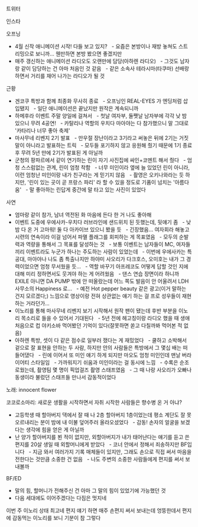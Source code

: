 


트위터



인스타

오프닝
- 4월 신작 애니메이션 시작! 다들 보고 있지?
  - 요즘은 본방이나 재방 놓쳐도 스트리밍으로 보니까... 웬만하면 본방 봤으면 좋겠지만
- 매주 갱신하는 애니메이션 라디오도 오랜만에 담당(아하렌 라디오)
  - 그것도 남자랑 같이 담당하는 건 아마 처음인 것 같음
  - 같은 소속사 테라시마(타쿠마) 선배랑 하면서 거리를 재어 나가는 라디오가 될 것

근황
- 겐코쿠 특방과 함께 최종화 무사히 종료
  - 오프닝인 REAL-EYES 가 엔딩처럼 삽입됐지
  - 일단 애니메이션은 끝났지만 원작은 계속되니까
- 하메후라 이벤트 주말 양일에 걸쳐서
  - 첫날 여자부, 둘쨋날 남자부에 각각 낮 밤 있으니 무려 4공연!
  - 카탈리나 역할의 우치다 마아야는 다 참가했으니 말 그대로 '카타리나 너무 좋아 축제'
- 마사무네 리벤지 2기 발표
  - 만우절 장난이라고 3기라고 써놓은 뒤에 2기는 거짓말이 아니라고 발표하는 트릭
  - 모두들 포기하지 않고 응원해 줬기 때문에 1기 종료 후 무려 5년 만에 2기가 발표된 게 아닐까
- 군청의 팡파르에서 같이 연기하는 린이 자기 사진집에 싸인+코멘트 해서 줬다
  - 엄청 스스럼없는 관계, 린이 엄청 착함
  - 너무 미인이라 옆에 늘 있었던 린이 아니라, 이런 엄청난 미인이랑 내가 친구라는 게 믿기지 않음
  - 촬영은 오키나와라는 듯 하지만, '린이 있는 곳이 곧 프랑스 파리' 라 할 수 있을 정도로 기품이 넘치는 '아름다움'
  - 말 좋아하는 린답게 중간에 말 타고 있는 사진이 있었다

사연
- 엄마랑 같이 참가, 남녀 역전된 화 마음에 든다 한 거 나도 좋아해
- 이벤트 도중에 우에사카-우치다 러브라인에 샌드위치 된 듯했는데, 뒷얘기 좀
  - 낮 밤 다 온 거 고마워! 둘 다 아카이브 있으니 봤을 듯
  - 긴장했음... 여자회라 해놓고 시련의 연속이라 이걸 넘어서 파멸 플래그를 회피하는 게 목표였음
  - 모두의 순발력과 역량을 통해서 그 목표를 달성하는 것
  - 보통 이벤트는 남자들이 MC, 여자들끼리 이벤트라도 누군가 하나는 주도하는 사람이 있었는데
  - 이번에 우에사카는 특공대, 마아야나 나도 좀 특출나지만 하야미 사오리가 다크호스, 오미호는 내가 그 경력이었으면 엄청 무서웠을 듯...
  - 역할 바꾸기 아프레코도 어떻게 답할 것인 지에 대해 미리 정하면서도 웃겨야 하는 게 어려웠음
  - 댄스 연습 장면이라 하니까 EXILE 아니면 DA PUMP 밖에 안 떠올랐는데 어느 쪽도 발음이 안 어울려서 LDH 사무소의 Happiness 로...
  - 예전 Hot pepper beauty 같은 광고(이거 말하는 건지 모르겠다;) 느낌으로 영상이랑 전혀 상관없는 얘기 하는 걸 프로 성우들이 재현하는 거라던가...
- 이노리를 통해 마사무네 리벤지 보기 시작해서 원작 팬이 됐는데 후반 부분을 이노리 목소리로 들을 수 있어서 기대된다
  - 5년 전에 헤고칭이랑 라디오 했을 때 생애 처음으로 컵 야키소바 먹어봤던 기억이 있다(잘못하면 쏟고 다칠까봐 먹어본 적 없음)
- 아하렌 특방, 셋이 다 같은 점수로 일부러 쟀다는 게 재밌었다
  - 쿨하고 소박해서 겉으로 잘 표현을 안하는 두 사람, 하지만 안의 사람들은 특방에서 그 몇십 배는 떠들어댔다
  - 린에 이어서 또 미인 얘기 하게 되지만 마오도 엄청 미인인데 맨날 버라이어티 스타일임
  - 가까워지기 쉬움과 미인이라는 걸 동시에 느낌
  - 수록은 순조로웠는데, 촬영팀 몇 명이 픽업걸즈 촬영 스태프였음
  - 그 때 나랑 사오리가 오빠나 동생이라 불렀던 스태프들 만나서 감동적이었다

노래: innocent flower

코코로소마리: 새로운 생활을 시작하면서 자취 시작한 사람들은 향수병 온 거 아냐?
- 고등학생 때 할아버지 댁에서 잘 때 나 2층 할아버지 1층이었는데 평소 계단도 잘 못 오르내리는 분이 밤에 내 이불 덮어주러 올라오셨었다
  - 감동! 손자의 얼굴을 보겠다는 생각에 힘을 얻은 게 아닐까
- 난 양가 할아버지를 뵌 적이 없지만, 외할아버지가 내가 태어난다는 얘기를 듣고 쓴 편지를 20살 생일 때 외할머니에게 받았다
  - 코너 안에서 정해서 죄송하지만 BF입니다
  - 지금 와서 여러가지 기록 매체들이 있지만, 그래도 손으로 직접 써서 마음을 전한다는 것만큼 소중한 건 없음
  - 나도 주변의 소중한 사람들에게 편지를 써서 보내볼까

BF/ED
- 말의 힘, 할머니가 전해주신 건 아마 그 말의 힘이 있었기에 가능했던 것
- 다음 세대에도 이어주겠다는 다짐은 멋지네

이번 주 이노리 상태 최고네
편지 얘기 하면 매주 손편지 써서 보내는데 엉뚱한데서 편지에 감동먹는 이노리를 보니 기분이 참 그렇다

